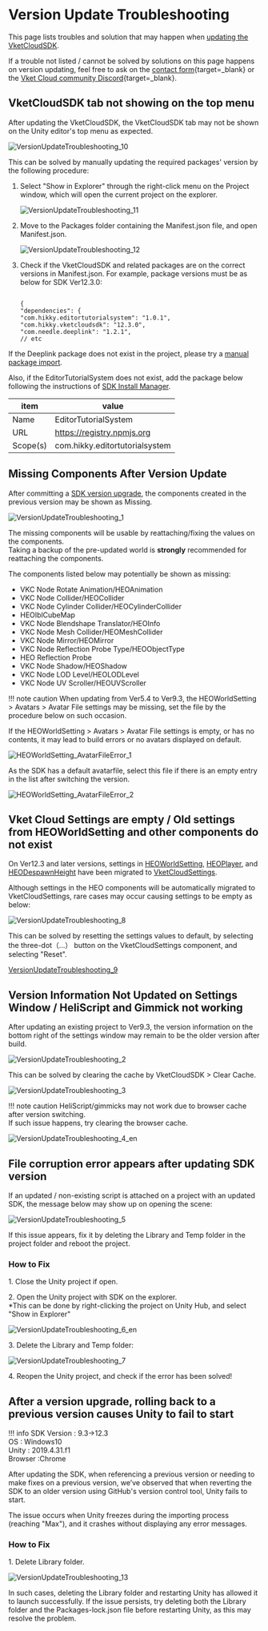 # Version Update Troubleshooting

This page lists troubles and solution that may happen when [updating the VketCloudSDK](../AboutVketCloudSDK/SetupSDK_external.md#installing-a-specified-version-updating-an-existing-sdk).

If a trouble not listed / cannot be solved by solutions on this page happens on version updating, feel free to ask on the [contact form](https://www.hikky.co.jp/contact?type=service&category=general){target=_blank} or the [Vket Cloud community Discord](https://discord.com/invite/vsFDNTKdNZ){target=_blank}.

## VketCloudSDK tab not showing on the top menu

After updating the VketCloudSDK, the VketCloudSDK tab may not be shown on the Unity editor's top menu as expected.

![VersionUpdateTroubleshooting_10](img/VersionUpdateTroubleshooting_10.jpg)

This can be solved by manually updating the required packages' version by the following procedure:

1. Select "Show in Explorer" through the right-click menu on the Project window, which will open the current project on the explorer.

    ![VersionUpdateTroubleshooting_11](img/VersionUpdateTroubleshooting_11.jpg)

2. Move to the Packages folder containing the Manifest.json file, and open Manifest.json.

    ![VersionUpdateTroubleshooting_12](img/VersionUpdateTroubleshooting_11.jpg)

3. Check if the VketCloudSDK and related packages are on the correct versions in Manifest.json. 
    For example, package versions must be as below for SDK Ver12.3.0:

    ```

    {
    "dependencies": {
    "com.hikky.editortutorialsystem": "1.0.1",
    "com.hikky.vketcloudsdk": "12.3.0",
    "com.needle.deeplink": "1.2.1",
    // etc

    ```

If the Deeplink package does not exist in the project, please try a [manual package import](../troubleshooting/InstallingDeeplink.md).

Also, if the EditorTutorialSystem does not exist, add the package below following the instructions of [SDK Install Manager](../AboutVketCloudSDK/SetupSDK_external.md#step-2-register-registry-information).

|  item  |  value  |
| ---- | ---- |
|  Name  |  EditorTutorialSystem  |
|  URL  |  https://registry.npmjs.org  |
|  Scope(s)  |  com.hikky.editortutorialsystem  |

## Missing Components After Version Update

After committing a [SDK version upgrade](../AboutVketCloudSDK/SetupSDK_external.md), the components created in the previous version may be shown as Missing.

![VersionUpdateTroubleshooting_1](img/VersionUpdateTroubleshooting_1.jpg)

The missing components will be usable by reattaching/fixing the values on the components.<br>
Taking a backup of the pre-updated world is **strongly** recommended for reattaching the components.

The components listed below may potentially be shown as missing:

- VKC Node Rotate Animation/HEOAnimation
- VKC Node Collider/HEOCollider
- VKC Node Cylinder Collider/HEOCylinderCollider
- HEOIblCubeMap
- VKC Node Blendshape Translator/HEOInfo
- VKC Node Mesh Collider/HEOMeshCollider
- VKC Node Mirror/HEOMirror
- VKC Node Reflection Probe Type/HEOObjectType
- HEO Reflection Probe
- VKC Node Shadow/HEOShadow
- VKC Node LOD Level/HEOLODLevel
- VKC Node UV Scroller/HEOUVScroller

!!! note caution
    When updating from Ver5.4 to Ver9.3, the HEOWorldSetting > Avatars > Avatar File settings may be missing, set the file by the procedure below on such occasion.

If the HEOWorldSetting > Avatars > Avatar File settings is empty, or has no contents, it may lead to build errors or no avatars displayed on default.<br>

![HEOWorldSetting_AvatarFileError_1](img/HEOWorldSetting_AvatarFileError_1.jpg)

As the SDK has a default avatarfile, select this file if there is an empty entry in the list after switching the version.

![HEOWorldSetting_AvatarFileError_2](img/HEOWorldSetting_AvatarFileError_2.jpg)

## Vket Cloud Settings are empty / Old settings from HEOWorldSetting and other components do not exist

On Ver12.3 and later versions, settings in [HEOWorldSetting](../VKCComponents/HEOWorldSetting.md), [HEOPlayer](../VKCComponents/HEOPlayer.md), and [HEODespawnHeight](../VKCComponents/HEODespawnHeight.md) have been migrated to
 [VketCloudSettings](../VketCloudSettings/Overview.md).

Although settings in the HEO components will be automatically migrated to VketCloudSettings, rare cases may occur causing settings to be empty as below:

![VersionUpdateTroubleshooting_8](img/VersionUpdateTroubleshooting_8.jpg)

This can be solved by resetting the settings values to default, by selecting the three-dot（…） button on the VketCloudSettings component, and selecting "Reset".

[VersionUpdateTroubleshooting_9](img/VersionUpdateTroubleshooting_9.jpg)

## Version Information Not Updated on Settings Window / HeliScript and Gimmick not working

After updating an existing project to Ver9.3, the version information on the bottom right of the settings window may remain to be the older version after build.

![VersionUpdateTroubleshooting_2](./img/VersionUpdateTroubleshooting_2.jpg)

This can be solved by clearing the cache by VketCloudSDK > Clear Cache.

![VersionUpdateTroubleshooting_3](./img/VersionUpdateTroubleshooting_3.jpg)

!!! note caution
    HeliScript/gimmicks may not work due to browser cache after version switching.<br>
    If such issue happens, try clearing the browser cache.

![VersionUpdateTroubleshooting_4_en](img/VersionUpdateTroubleshooting_4_en.jpg)

## File corruption error appears after updating SDK version

If an updated / non-existing script is attached on a project with an updated SDK, the message below may show up on opening the scene: 

![VersionUpdateTroubleshooting_5](img/VersionUpdateTroubleshooting_5.jpg)

If this issue appears, fix it by deleting the Library and Temp folder in the project folder and reboot the project. 

### How to Fix

1\. Close the Unity project if open.

2\. Open the Unity project with SDK on the explorer.<br>*This can be done by right-clicking the project on Unity Hub, and select "Show in Explorer"

![VersionUpdateTroubleshooting_6_en](img/VersionUpdateTroubleshooting_6_en.jpg)

3\. Delete the Library and Temp folder:

![VersionUpdateTroubleshooting_7](img/VersionUpdateTroubleshooting_7.jpg)

4\. Reopen the Unity project, and check if the error has been solved!

## After a version upgrade, rolling back to a previous version causes Unity to fail to start

!!! info
    SDK Version : 9.3->12.3<br>
    OS : Windows10<br>
    Unity : 2019.4.31.f1<br>
    Browser :Chrome

After updating the SDK, when referencing a previous version or needing to make fixes on a previous version, we’ve observed that when reverting the SDK to an older version using GitHub's version control tool, Unity fails to start.

The issue occurs when Unity freezes during the importing process (reaching "Max"), and it crashes without displaying any error messages.

### How to Fix

1\. Delete Library folder.

![VersionUpdateTroubleshooting_13](img/VersionUpdateTroubleshooting_13.jpg)

In such cases, deleting the Library folder and restarting Unity has allowed it to launch successfully.
If the issue persists, try deleting both the Library folder and the Packages-lock.json file before restarting Unity, as this may resolve the problem.